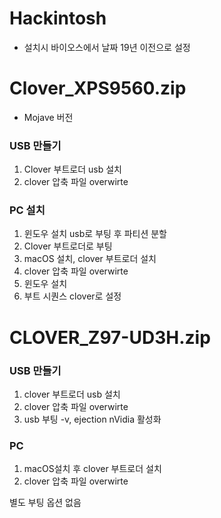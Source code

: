 # Hackintosh
- 설치시 바이오스에서 날짜 19년 이전으로 설정

# Clover_XPS9560.zip
- Mojave 버전

### USB 만들기
1. Clover 부트로더 usb 설치
2. clover 압축 파일 overwirte

### PC 설치
1. 윈도우 설치 usb로 부팅 후 파티션 분할
2. Clover 부트로더로 부팅
3. macOS 설치, clover 부트로더 설치
4. clover 압축 파일 overwirte
5. 윈도우 설치
6. 부트 시퀀스 clover로 설정

# CLOVER_Z97-UD3H.zip

### USB 만들기
1. clover 부트로더 usb 설치
2. clover 압축 파일 overwirte
3. usb 부팅 -v, ejection nVidia 활성화

### PC 
1. macOS설치 후 clover 부트로더 설치
2. clover 압축 파일 overwirte

별도 부팅 옵션 없음
